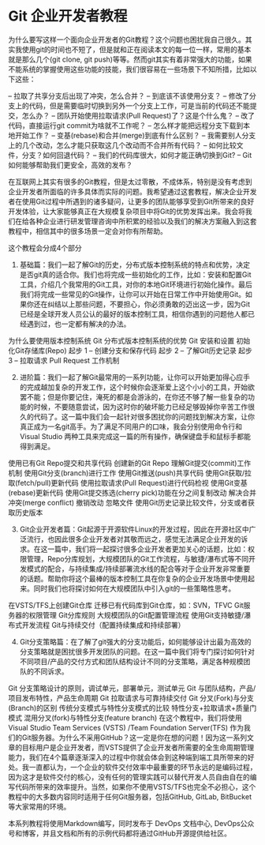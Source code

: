 Git 企业开发者教程
=================

为什么要写这样一个面向企业开发者的Git教程？这个问题也困扰我自己很久。其实我使用git的时间也不短了，但是就和正在阅读本文的每一位一样，常用的基本就是那么几个(git clone, git push)等等。然而git其实有着非常强大的功能，如果不能系统的掌握使用这些功能的技能，我们很容易在一些场景下不知所措，比如以下这些：

– 拉取了共享分支后出现了冲突，怎么合并？
– 到底该不该使用分支？
– 修改了分支上的代码，但是需要临时切换到另外一个分支上工作，可是当前的代码还不能提交，怎么办？
– 团队开始使用拉取请求(Pull Request)了？这是个什么鬼？
– 改了代码，直接运行git commit为啥就不工作呢？
– 怎么样才能把远程分支下载到本地开始工作？
– 变基(rebase)和合并(merge)到底有什么区别？
– 我需要别人分支上的几个改动，怎么才能只获取这几个改动而不合并所有代码？
– 如何比较文件，分支？如何回退代码？
– 我们的代码库很大，如何才能正确切换到Git?
– Git如何能够帮助我们更安全，高效的发布？

在互联网上其实有很多的Git教程，但是太过零散，不成体系，特别是没有考虑到企业开发者所面临的许多具体而实际的问题。我希望通过这套教程，解决企业开发者在使用Git过程中所遇到的诸多疑问，让更多的团队能够享受到Git所带来的良好开发体验，让大家能够真正在大规模复杂项目中将Git的优势发挥出来。我会将我们在给各种企业进行研发管理咨询中所积累的经验以及我们的解决方案融入到这套教程中，相信其中的很多场景一定会对你有所帮助。

这个教程会分成4个部分

1. 基础篇：我们一起了解Git的历史，分布式版本控制系统的特点和优势，决定是否git真的适合你。我们也将完成一些初始化的工作，比如：安装和配置Git工具，介绍几个我常用的Git工具，对你的本地Git环境进行初始化操作。最后我们将完成一些常见的Git操作，让你可以开始在日常工作中开始使用Git。如果你还在纠结以上那些问题，不要担心，你必须勇敢的迈出这一步，因为Git已经是全球开发人员公认的最好的版本控制工具，相信你遇到的问题他人都已经遇到过，也一定都有解决的办法。

为什么要使用版本控制系统
Git 分布式版本控制系统的优势
Git 安装和设置
初始化Git存储库(Repo)
起步 1 – 创建分支和保存代码
起步 2 – 了解Git历史记录
起步 3 – 拉取请求 Pull Request 工作机制

2. 进阶篇：我们一起了解Git最常用的一系列功能，让你可以开始更加得心应手的完成越加复杂的开发工作，这个时候你会逐渐爱上这个小小的工具，开始欲罢不能；但是你要记住，淹死的都是会游泳的，在你还不够了解一些复杂的功能的时候，不要随意尝试，因为这时你的破坏能力已经足够毁掉你辛苦工作很久的代码了。这一篇中我们会一起针对很多困扰你的问题找到解决方案，让你真正成为一名git高手。为了满足不同用户的口味，我会分别使用命令行和 Visual Studio 两种工具来完成这一篇的所有操作，确保键盘手和鼠标手都能得到满足。

使用已有Git Repo提交和共享代码
创建新的Git Repo
理解Git提交(commit)工作机制
使用Git分支(branch)进行工作
使用Git推送(push)共享代码
使用Git获取/拉取(fetch/pull)更新代码
使用拉取请求(Pull Request)进行代码检视
使用Git变基(rebase)更新代码
使用Git提交拣选(cherry pick)功能在分之间复制改动
解决合并冲突(merge conflict)
撤销改动
忽略文件
使用Git历史记录比较文件，分支或者获取历史版本

3. Git企业开发者篇：Git起源于开源软件Linux的开发过程，因此在开源社区中广泛流行，也因此很多企业开发者对其敬而远之，感觉无法满足企业开发的诉求。在这一篇中，我们将一起探讨很多企业开发者更加关心的话题，比如：权限管理，Repo分库规划，大规模团队的Git工作流程，与敏捷/瀑布式等不同开发模式的配合，与持续集成/持续部署流水线的配合等对于企业开发非常重要的话题。帮助你将这个最棒的版本控制工具在你复杂的企业开发场景中使用起来。同时我们也将探讨如何在大规模团队中引入git的一些策略性思考。

在VSTS/TFS上创建Git仓库
迁移已有代码库到Git仓库，如：SVN，TFVC
Git服务器的权限管理
Git分库规则
大规模团队的Git配置管理流程
使用Git支持敏捷/瀑布式开发流程
Git与持续交付（配置持续集成和持续部署）

4. Git分支策略篇：在了解了git强大的分支功能后，如何能够设计出最为高效的分支策略就是困扰很多开发团队的问题。在这一篇中我们将专门探讨如何针对不同项目/产品的交付方式和团队结构设计不同的分支策略，满足各种规模团队的不同诉求。

Git 分支策略设计的原则，调试单元，部署单元，测试单元
Git 与团队结构，产品/项目发布特性，产品生命周期
Git 拉取请求与可靠持续交付
Git 分叉(Fork)与分支(Branch)的区别
传统分支模式与特性分支模式的比较
特性分支+拉取请求+质量门模式
混用分叉(fork)与特性分支(feature branch)
在这个教程中，我们将使用 Visual Studio Team Services (VSTS) /Team Foundation Server(TFS) 作为我们的Git服务器。为什么不采用GitHub？这一定是你在想的问题！因为这一系列文章的目标用户是企业开发者，而VSTS提供了企业开发者所需要的全生命周期管理能力，我们在4个篇章逐渐深入的过程中你就会体会到这种端到端工具所带来的好处。我一直都认为，一个企业的软件交付效率中最重要的环节永远的是编码过程，因为这才是软件交付的核心，没有任何的管理实践可以替代开发人员自由自在的编写代码所带来的效率提升。当然，如果你不使用VSTS/TFS也完全不必担心，这个教程中的大多数内容同时适用于任何Git服务器，包括GitHub, GitLab, BitBucket等大家常用的环境。

本系列教程将使用Markdown编写，同时发布于 DevOps 文档中心, DevOps公众号和博客，并且文档和所有的示例代码都将通过GitHub开源提供给社区。